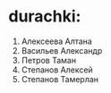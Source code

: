 # durachki:
1. Алексеева Алтана
2. Васильев Александр
3. Петров Таман
4. Степанов Алексей
5. Степанов Тамерлан

